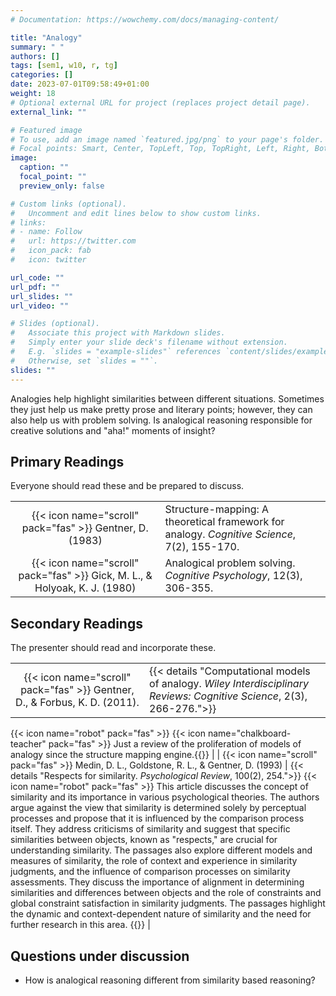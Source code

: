 ```yaml
---
# Documentation: https://wowchemy.com/docs/managing-content/

title: "Analogy"
summary: " "
authors: []
tags: [sem1, w10, r, tg]
categories: []
date: 2023-07-01T09:58:49+01:00
weight: 18
# Optional external URL for project (replaces project detail page).
external_link: ""

# Featured image
# To use, add an image named `featured.jpg/png` to your page's folder.
# Focal points: Smart, Center, TopLeft, Top, TopRight, Left, Right, BottomLeft, Bottom, BottomRight.
image:
  caption: ""
  focal_point: ""
  preview_only: false

# Custom links (optional).
#   Uncomment and edit lines below to show custom links.
# links:
# - name: Follow
#   url: https://twitter.com
#   icon_pack: fab
#   icon: twitter

url_code: ""
url_pdf: ""
url_slides: ""
url_video: ""

# Slides (optional).
#   Associate this project with Markdown slides.
#   Simply enter your slide deck's filename without extension.
#   E.g. `slides = "example-slides"` references `content/slides/example-slides.md`.
#   Otherwise, set `slides = ""`.
slides: ""
---
```


Analogies help highlight similarities between different situations. Sometimes they just help us make pretty prose and literary points; however, they can also help us with problem solving. Is analogical reasoning responsible for creative solutions and "aha!" moments of insight?

## Primary Readings

Everyone should read these and be prepared to discuss.

|  |  |
|:----:|:-----|
| {{< icon name="scroll" pack="fas" >}} Gentner, D. (1983) | Structure-mapping: A theoretical framework for analogy. *Cognitive Science*, 7(2), 155-170. |<!-- {{< details "">}}{{< icon name="robot" pack="fas" >}} The article proposes a theoretical framework for understanding analogy called structure-mapping theory. This theory emphasizes the syntactic properties of knowledge representation and distinguishes analogy from other forms of comparison. It suggests that analogies involve mapping relations between objects rather than just attributes, and the specific relations mapped are determined by systematicity. The theory argues that the strength of an analogy depends on the relevancy of certain kinds of mismatches rather than overall featural overlap. The article also discusses the representation of knowledge as propositional networks and the importance of similarity and component predicates in analogy interpretation. In addition to discussing the structure-mapping theory, the article delves into the relationship between analogy and metaphor, the role of higher-order predicates in analogical reasoning, and the importance of shared complex representational structures in scientific learning and reasoning. Overall, the structure-mapping theory provides a powerful framework for understanding analogical reasoning.{{</details>}}  -->
| {{< icon name="scroll" pack="fas" >}} Gick, M. L., & Holyoak, K. J. (1980) | Analogical problem solving. *Cognitive Psychology*, 12(3), 306-355. |<!-- {{< details "">}}{{< icon name="robot" pack="fas" >}} This paper summarises various experiments conducted by Gick and Holyoak on analogical problem-solving. The studies explore how analogies can be used to generate solutions to problems, the role of story analogies in problem-solving, and factors that influence the effectiveness of analogical problem-solving. The studies find that the presence of story analogies increases the frequency of analogous solutions generated by participants, but may also limit the generation of nonanalogous solutions. Additionally, the studies highlight the importance of noticing and accessing analogies in problem-solving and the potential impact of prior problem-solving experience on the ability to solve similar problems. The research also suggests that hints and memory access can affect the use of analogies in problem-solving. Overall, the studies contribute to a better understanding of how analogies can be used in problem-solving and their limitations.{{</details>}} -->

## Secondary Readings

The presenter should read and incorporate these.

|  |  |
|:----:|:-----|
| {{< icon name="scroll" pack="fas" >}} Gentner, D., & Forbus, K. D. (2011). | {{< details "Computational models of analogy. *Wiley Interdisciplinary Reviews: Cognitive Science*, 2(3), 266-276.">}}
{{< icon name="robot" pack="fas" >}} 
{{< icon name="chalkboard-teacher" pack="fas" >}} Just a review of the proliferation of models of analogy since the structure mapping engine.{{</details>}} |
| {{< icon name="scroll" pack="fas" >}} Medin, D. L., Goldstone, R. L., & Gentner, D. (1993) | {{< details "Respects for similarity. *Psychological Review*, 100(2), 254.">}}
{{< icon name="robot" pack="fas" >}} This article discusses the concept of similarity and its importance in various psychological theories. The authors argue against the view that similarity is determined solely by perceptual processes and propose that it is influenced by the comparison process itself. They address criticisms of similarity and suggest that specific similarities between objects, known as "respects," are crucial for understanding similarity. The passages also explore different models and measures of similarity, the role of context and experience in similarity judgments, and the influence of comparison processes on similarity assessments. They discuss the importance of alignment in determining similarities and differences between objects and the role of constraints and global constraint satisfaction in similarity judgments. The passages highlight the dynamic and context-dependent nature of similarity and the need for further research in this area. {{</details>}} |


## Questions under discussion

- How is analogical reasoning different from similarity based reasoning?
